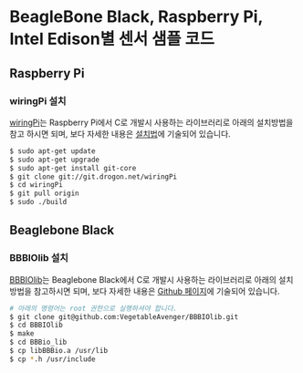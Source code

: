 # BeagleBone Black, Raspberry Pi, Intel Edison별 센서 샘플 코드
## Raspberry Pi
### wiringPi 설치
[wiringPi](http://wiringpi.com/)는 Raspberry Pi에서 C로 개발시 사용하는 라이브러리로 아래의 설치방법을 참고 하시면 되며, 보다 자세한 내용은 [설치법](http://wiringpi.com/download-and-install/)에 기술되어 있습니다.

```bash
$ sudo apt-get update
$ sudo apt-get upgrade
$ sudo apt-get install git-core
$ git clone git://git.drogon.net/wiringPi
$ cd wiringPi
$ git pull origin
$ sudo ./build
```

## Beaglebone Black
### BBBIOlib 설치
[BBBIOlib](https://github.com/VegetableAvenger/BBBIOlib)는 Beaglebone Black에서 C로 개발시 사용하는 라이브러리로 아래의 설치방법을 참고하시면 되며, 보다 자세한 내용은 [Github 페이지](https://github.com/VegetableAvenger/BBBIOlib)에 기술되어 있습니다.

```bash
# 아래의 명령어는 root 권한으로 실행하셔야 합니다.
$ git clone git@github.com:VegetableAvenger/BBBIOlib.git
$ cd BBBIOlib
$ make
$ cd BBBio_lib
$ cp libBBBio.a /usr/lib
$ cp *.h /usr/include
```